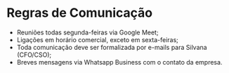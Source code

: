 # Regras de Comunicação

* Reuniões todas segunda-feiras via Google Meet;
* Ligações em horário comercial, exceto em sexta-feiras;
* Toda comunicação deve ser formalizada por e-mails para Silvana (CFO/CSO);
* Breves mensagens via Whatsapp Business com o contato da empresa.
